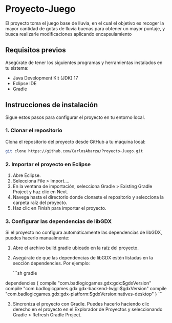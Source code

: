 # Proyecto-Juego

El proyecto toma el juego base de lluvia, en el cual el objetivo es recoger la mayor cantidad de gotas de lluvia buenas para obtener un mayor puntaje, y busca realizarle modificaciones aplicando encapsulamiento

## Requisitos previos

Asegúrate de tener los siguientes programas y herramientas instalados en tu sistema:

- Java Development Kit (JDK) 17
- Eclipse IDE
- Gradle

## Instrucciones de instalación

Sigue estos pasos para configurar el proyecto en tu entorno local.

### 1. Clonar el repositorio

Clona el repositorio del proyecto desde GitHub a tu máquina local:

```sh
git clone https://github.com/CarlosAbarza/Proyecto-Juego.git
```

### 2. Importar el proyecto en Eclipse

1. Abre Eclipse.
2. Selecciona File > Import....
3. En la ventana de importación, selecciona Gradle > Existing Gradle Project y haz clic en Next.
4. Navega hasta el directorio donde clonaste el repositorio y selecciona la carpeta raíz del proyecto.
5. Haz clic en Finish para importar el proyecto.

### 3. Configurar las dependencias de libGDX

Si el proyecto no configura automáticamente las dependencias de libGDX, puedes hacerlo manualmente:

1. Abre el archivo build.gradle ubicado en la raíz del proyecto.

2. Asegúrate de que las dependencias de libGDX estén listadas en la sección dependencies. Por ejemplo:

   ´´´sh
   gradle

dependencies {
    compile "com.badlogicgames.gdx:gdx:$gdxVersion"
    compile "com.badlogicgames.gdx:gdx-backend-lwjgl:$gdxVersion"
    compile "com.badlogicgames.gdx:gdx-platform:$gdxVersion:natives-desktop"
}
´´´

3. Sincroniza el proyecto con Gradle. Puedes hacerlo haciendo clic derecho en el proyecto en el Explorador de Proyectos y seleccionando Gradle > Refresh Gradle Project.
